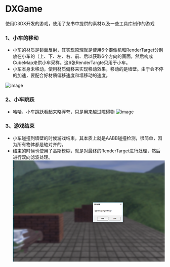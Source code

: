 # DXGame
使用D3DX开发的游戏，使用了龙书中提供的素材以及一些工具库制作的游戏

### 1、小车的移动
  * 小车的材质是镜面反射，其实现原理就是使用6个摄像机和RenderTarget分别放在小车的（上、下、左、右、前、后以获取6个方向的画面，然后构成CubeMap来供小车采样。这6张RenderTargte只用于小车。
  * 小车本身未移动，使用材质偏移来实现移动效果，移动的是墙壁。由于会不停的加速，要配合好材质偏移速度和墙移动的速度。
  
  ![image](https://github.com/haiaimi/PictureRepository/blob/master/PictureRepository/%E5%B0%8F%E8%BD%A6/%E5%B0%8F%E8%BD%A6%E7%A7%BB%E5%8A%A8.gif)
  
  
 ### 2、小车跳跃
  * 哈哈，小车跳跃看起来略浮夸，只是用来越过障碍物
  ![image](https://github.com/haiaimi/PictureRepository/blob/master/PictureRepository/%E5%B0%8F%E8%BD%A6/%E5%B0%8F%E8%BD%A6%E8%B7%B3%E8%B7%83.gif)
  
  
 ### 3、游戏结束
  * 小车碰撞到墙壁的时候游戏结束，其本质上就是AABB碰撞检测，很简单，因为所有物体都是轴对齐的。
  * 结束的时候也使用了高斯模糊，就是对最终的RenderTarget进行处理，然后进行双向滤波处理。
  ![image](https://github.com/haiaimi/PictureRepository/blob/master/PictureRepository/%E5%B0%8F%E8%BD%A6/%E6%B8%B8%E6%88%8F%E7%BB%93%E6%9D%9F.png)
